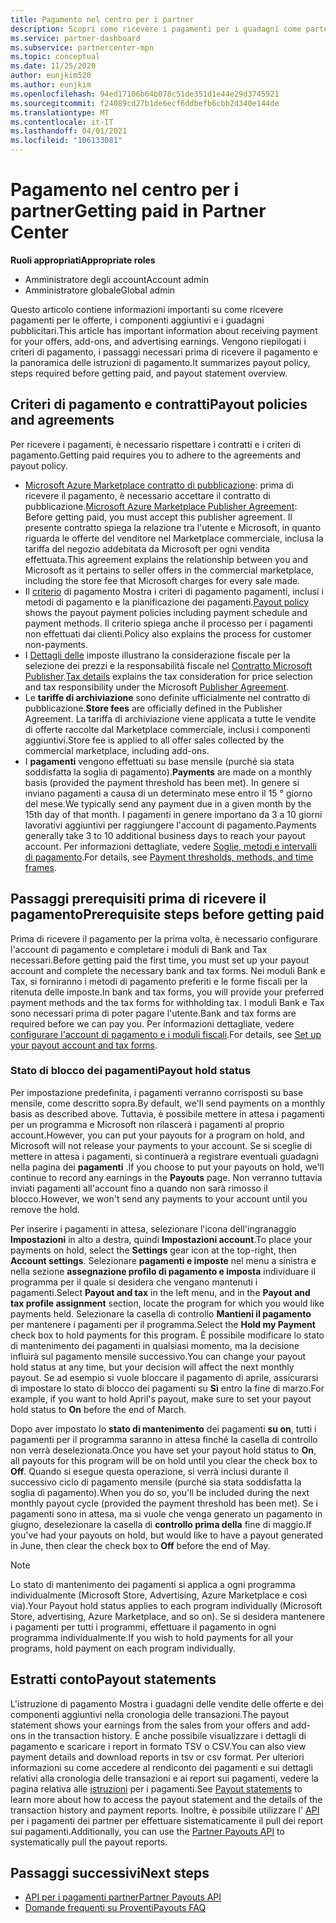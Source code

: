 ```yaml
---
title: Pagamento nel centro per i partner
description: Scopri come ricevere i pagamenti per i guadagni come partner Microsoft, ad esempio tramite offerte per Marketplace commerciali, programmi incentive e il programma Cloud Solution Provider. Include i criteri di pagamento, lo stato dei pagamenti e le istruzioni di pagamento.
ms.service: partner-dashboard
ms.subservice: partnercenter-mpn
ms.topic: conceptual
ms.date: 11/25/2020
author: eunjkim520
ms.author: eunjkim
ms.openlocfilehash: 94ed17106b64b078c51de351d1e44e29d3745921
ms.sourcegitcommit: f24089cd27b1de6ecf6ddbefb6cbb2d340e144de
ms.translationtype: MT
ms.contentlocale: it-IT
ms.lasthandoff: 04/01/2021
ms.locfileid: "106133081"
---
```

# <a name="getting-paid-in-partner-center"></a><span data-ttu-id="1c39c-104">Pagamento nel centro per i partner</span><span class="sxs-lookup"><span data-stu-id="1c39c-104">Getting paid in Partner Center</span></span>

<span data-ttu-id="1c39c-105">**Ruoli appropriati**</span><span class="sxs-lookup"><span data-stu-id="1c39c-105">**Appropriate roles**</span></span>

- <span data-ttu-id="1c39c-106">Amministratore degli account</span><span class="sxs-lookup"><span data-stu-id="1c39c-106">Account admin</span></span>
- <span data-ttu-id="1c39c-107">Amministratore globale</span><span class="sxs-lookup"><span data-stu-id="1c39c-107">Global admin</span></span>

<span data-ttu-id="1c39c-108">Questo articolo contiene informazioni importanti su come ricevere pagamenti per le offerte, i componenti aggiuntivi e i guadagni pubblicitari.</span><span class="sxs-lookup"><span data-stu-id="1c39c-108">This article has important information about receiving payment for your offers, add-ons, and advertising earnings.</span></span> <span data-ttu-id="1c39c-109">Vengono riepilogati i criteri di pagamento, i passaggi necessari prima di ricevere il pagamento e la panoramica delle istruzioni di pagamento.</span><span class="sxs-lookup"><span data-stu-id="1c39c-109">It summarizes payout policy, steps required before getting paid, and payout statement overview.</span></span>

## <a name="payout-policies-and-agreements"></a><span data-ttu-id="1c39c-110">Criteri di pagamento e contratti</span><span class="sxs-lookup"><span data-stu-id="1c39c-110">Payout policies and agreements</span></span>

<span data-ttu-id="1c39c-111">Per ricevere i pagamenti, è necessario rispettare i contratti e i criteri di pagamento.</span><span class="sxs-lookup"><span data-stu-id="1c39c-111">Getting paid requires you to adhere to the agreements and payout policy.</span></span>

- <span data-ttu-id="1c39c-112">[Microsoft Azure Marketplace contratto di pubblicazione](https://go.microsoft.com/fwlink/p/?LinkID=699560): prima di ricevere il pagamento, è necessario accettare il contratto di pubblicazione.</span><span class="sxs-lookup"><span data-stu-id="1c39c-112">[Microsoft Azure Marketplace Publisher Agreement](https://go.microsoft.com/fwlink/p/?LinkID=699560):  Before getting paid, you must accept this publisher agreement.</span></span> <span data-ttu-id="1c39c-113">Il presente contratto spiega la relazione tra l'utente e Microsoft, in quanto riguarda le offerte del venditore nel Marketplace commerciale, inclusa la tariffa del negozio addebitata da Microsoft per ogni vendita effettuata.</span><span class="sxs-lookup"><span data-stu-id="1c39c-113">This agreement explains the relationship between you and Microsoft as it pertains to seller offers in the commercial marketplace, including the store fee that Microsoft charges for every sale made.</span></span>
- <span data-ttu-id="1c39c-114">Il [criterio](payout-policy-details.md) di pagamento Mostra i criteri di pagamento pagamenti, inclusi i metodi di pagamento e la pianificazione dei pagamenti.</span><span class="sxs-lookup"><span data-stu-id="1c39c-114">[Payout policy](payout-policy-details.md) shows the payout payment policies including payment schedule and payment methods.</span></span> <span data-ttu-id="1c39c-115">Il criterio spiega anche il processo per i pagamenti non effettuati dai clienti.</span><span class="sxs-lookup"><span data-stu-id="1c39c-115">Policy also explains the process for customer non-payments.</span></span>
- <span data-ttu-id="1c39c-116">I [Dettagli delle](tax-details-marketplace.md) imposte illustrano la considerazione fiscale per la selezione dei prezzi e la responsabilità fiscale nel [Contratto Microsoft Publisher](https://go.microsoft.com/fwlink/p/?LinkID=699560).</span><span class="sxs-lookup"><span data-stu-id="1c39c-116">[Tax details](tax-details-marketplace.md) explains the tax consideration for price selection and tax responsibility under the Microsoft [Publisher Agreement](https://go.microsoft.com/fwlink/p/?LinkID=699560).</span></span>
- <span data-ttu-id="1c39c-117">Le **tariffe di archiviazione** sono definite ufficialmente nel contratto di pubblicazione.</span><span class="sxs-lookup"><span data-stu-id="1c39c-117">**Store fees** are officially defined in the Publisher Agreement.</span></span> <span data-ttu-id="1c39c-118">La tariffa di archiviazione viene applicata a tutte le vendite di offerte raccolte dal Marketplace commerciale, inclusi i componenti aggiuntivi.</span><span class="sxs-lookup"><span data-stu-id="1c39c-118">Store fee is applied to all offer sales collected by the commercial marketplace, including add-ons.</span></span>
- <span data-ttu-id="1c39c-119">I **pagamenti** vengono effettuati su base mensile (purché sia stata soddisfatta la soglia di pagamento).</span><span class="sxs-lookup"><span data-stu-id="1c39c-119">**Payments** are made on a monthly basis (provided the payment threshold has been met).</span></span> <span data-ttu-id="1c39c-120">In genere si inviano pagamenti a causa di un determinato mese entro il 15 ° giorno del mese.</span><span class="sxs-lookup"><span data-stu-id="1c39c-120">We typically send any payment due in a given month by the 15th day of that month.</span></span> <span data-ttu-id="1c39c-121">I pagamenti in genere importano da 3 a 10 giorni lavorativi aggiuntivi per raggiungere l'account di pagamento.</span><span class="sxs-lookup"><span data-stu-id="1c39c-121">Payments generally take 3 to 10 additional business days to reach your payout account.</span></span> <span data-ttu-id="1c39c-122">Per informazioni dettagliate, vedere [Soglie, metodi e intervalli di pagamento](payment-thresholds-methods-timeframes.md).</span><span class="sxs-lookup"><span data-stu-id="1c39c-122">For details, see [Payment thresholds, methods, and time frames](payment-thresholds-methods-timeframes.md).</span></span>

## <a name="prerequisite-steps-before-getting-paid"></a><span data-ttu-id="1c39c-123">Passaggi prerequisiti prima di ricevere il pagamento</span><span class="sxs-lookup"><span data-stu-id="1c39c-123">Prerequisite steps before getting paid</span></span>

<span data-ttu-id="1c39c-124">Prima di ricevere il pagamento per la prima volta, è necessario configurare l'account di pagamento e completare i moduli di Bank and Tax necessari.</span><span class="sxs-lookup"><span data-stu-id="1c39c-124">Before getting paid the first time, you must set up your payout account and complete the necessary bank and tax forms.</span></span> <span data-ttu-id="1c39c-125">Nei moduli Bank e Tax, si forniranno i metodi di pagamento preferiti e le forme fiscali per la ritenuta delle imposte.</span><span class="sxs-lookup"><span data-stu-id="1c39c-125">In bank and tax forms, you will provide your preferred payment methods and the tax forms for withholding tax.</span></span> <span data-ttu-id="1c39c-126">I moduli Bank e Tax sono necessari prima di poter pagare l'utente.</span><span class="sxs-lookup"><span data-stu-id="1c39c-126">Bank and tax forms are required before we can pay you.</span></span> <span data-ttu-id="1c39c-127">Per informazioni dettagliate, vedere [configurare l'account di pagamento e i moduli fiscali](set-up-your-payout-account.md).</span><span class="sxs-lookup"><span data-stu-id="1c39c-127">For details, see [Set up your payout account and tax forms](set-up-your-payout-account.md).</span></span>

### <a name="payout-hold-status"></a><span data-ttu-id="1c39c-128">Stato di blocco dei pagamenti</span><span class="sxs-lookup"><span data-stu-id="1c39c-128">Payout hold status</span></span>

<span data-ttu-id="1c39c-129">Per impostazione predefinita, i pagamenti verranno corrisposti su base mensile, come descritto sopra.</span><span class="sxs-lookup"><span data-stu-id="1c39c-129">By default, we'll send payments on a monthly basis as described above.</span></span> <span data-ttu-id="1c39c-130">Tuttavia, è possibile mettere in attesa i pagamenti per un programma e Microsoft non rilascerà i pagamenti al proprio account.</span><span class="sxs-lookup"><span data-stu-id="1c39c-130">However, you can put your payouts for a program on hold, and Microsoft will not release your payments to your account.</span></span> <span data-ttu-id="1c39c-131">Se si sceglie di mettere in attesa i pagamenti, si continuerà a registrare eventuali guadagni nella pagina dei **pagamenti** .</span><span class="sxs-lookup"><span data-stu-id="1c39c-131">If you choose to put your payouts on hold, we'll continue to record any earnings in the **Payouts** page.</span></span> <span data-ttu-id="1c39c-132">Non verranno tuttavia inviati pagamenti all'account fino a quando non sarà rimosso il blocco.</span><span class="sxs-lookup"><span data-stu-id="1c39c-132">However, we won't send any payments to your account until you remove the hold.</span></span>

<span data-ttu-id="1c39c-133">Per inserire i pagamenti in attesa, selezionare l'icona dell'ingranaggio **Impostazioni** in alto a destra, quindi **Impostazioni account**.</span><span class="sxs-lookup"><span data-stu-id="1c39c-133">To place your payments on hold, select the **Settings** gear icon at the top-right, then **Account settings**.</span></span> <span data-ttu-id="1c39c-134">Selezionare **pagamenti e imposte** nel menu a sinistra e nella sezione **assegnazione profilo di pagamento e imposta** individuare il programma per il quale si desidera che vengano mantenuti i pagamenti.</span><span class="sxs-lookup"><span data-stu-id="1c39c-134">Select **Payout and tax** in the left menu, and in the **Payout and tax profile assignment** section, locate the program for which you would like payments held.</span></span> <span data-ttu-id="1c39c-135">Selezionare la casella di controllo **Mantieni il pagamento** per mantenere i pagamenti per il programma.</span><span class="sxs-lookup"><span data-stu-id="1c39c-135">Select the **Hold my Payment** check box to hold payments for this program.</span></span> <span data-ttu-id="1c39c-136">È possibile modificare lo stato di mantenimento dei pagamenti in qualsiasi momento, ma la decisione influirà sul pagamento mensile successivo.</span><span class="sxs-lookup"><span data-stu-id="1c39c-136">You can change your payout hold status at any time, but your decision will affect the next monthly payout.</span></span> <span data-ttu-id="1c39c-137">Se ad esempio si vuole bloccare il pagamento di aprile, assicurarsi di impostare lo stato di blocco dei pagamenti su **Sì** entro la fine di marzo.</span><span class="sxs-lookup"><span data-stu-id="1c39c-137">For example, if you want to hold April's payout, make sure to set your payout hold status to **On** before the end of March.</span></span>

<span data-ttu-id="1c39c-138">Dopo aver impostato lo **stato di mantenimento** dei pagamenti **su on**, tutti i pagamenti per il programma saranno in attesa finché la casella di controllo non verrà deselezionata.</span><span class="sxs-lookup"><span data-stu-id="1c39c-138">Once you have set your payout hold status to **On**, all payouts for this program will be on hold until you clear the check box to **Off**.</span></span> <span data-ttu-id="1c39c-139">Quando si esegue questa operazione, si verrà inclusi durante il successivo ciclo di pagamento mensile (purché sia stata soddisfatta la soglia di pagamento).</span><span class="sxs-lookup"><span data-stu-id="1c39c-139">When you do so, you'll be included during the next monthly payout cycle (provided the payment threshold has been met).</span></span> <span data-ttu-id="1c39c-140">Se i pagamenti sono in attesa, ma si vuole che venga generato un pagamento in giugno, deselezionare la casella di **controllo prima della** fine di maggio.</span><span class="sxs-lookup"><span data-stu-id="1c39c-140">If you've had your payouts on hold, but would like to have a payout generated in June, then clear the check box to **Off** before the end of May.</span></span>

>[!Note]
> <span data-ttu-id="1c39c-141">Lo stato di mantenimento dei pagamenti si applica a ogni programma individualmente (Microsoft Store, Advertising, Azure Marketplace e così via).</span><span class="sxs-lookup"><span data-stu-id="1c39c-141">Your Payout hold status applies to each program individually (Microsoft Store, advertising, Azure Marketplace, and so on).</span></span> <span data-ttu-id="1c39c-142">Se si desidera mantenere i pagamenti per tutti i programmi, effettuare il pagamento in ogni programma individualmente.</span><span class="sxs-lookup"><span data-stu-id="1c39c-142">If you wish to hold payments for all your programs, hold payment on each program individually.</span></span>

## <a name="payout-statements"></a><span data-ttu-id="1c39c-143">Estratti conto</span><span class="sxs-lookup"><span data-stu-id="1c39c-143">Payout statements</span></span>

<span data-ttu-id="1c39c-144">L'istruzione di pagamento Mostra i guadagni delle vendite delle offerte e dei componenti aggiuntivi nella cronologia delle transazioni.</span><span class="sxs-lookup"><span data-stu-id="1c39c-144">The payout statement shows your earnings from the sales from your offers and add-ons in the transaction history.</span></span> <span data-ttu-id="1c39c-145">È anche possibile visualizzare i dettagli di pagamento e scaricare i report in formato TSV o CSV.</span><span class="sxs-lookup"><span data-stu-id="1c39c-145">You can also view payment details and download reports in tsv or csv format.</span></span> <span data-ttu-id="1c39c-146">Per ulteriori informazioni su come accedere al rendiconto dei pagamenti e sui dettagli relativi alla cronologia delle transazioni e ai report sui pagamenti, vedere la pagina relativa alle [istruzioni](payout-statement.md) per i pagamenti.</span><span class="sxs-lookup"><span data-stu-id="1c39c-146">See [Payout statements](payout-statement.md) to learn more about how to access the payout statement and the details of the transaction history and payment reports.</span></span> <span data-ttu-id="1c39c-147">Inoltre, è possibile utilizzare l' [API](https://apidocs.microsoft.com/services/partnerpayouts) per i pagamenti dei partner per effettuare sistematicamente il pull dei report sui pagamenti.</span><span class="sxs-lookup"><span data-stu-id="1c39c-147">Additionally, you can use the [Partner Payouts API](https://apidocs.microsoft.com/services/partnerpayouts) to systematically pull the payout reports.</span></span>

## <a name="next-steps"></a><span data-ttu-id="1c39c-148">Passaggi successivi</span><span class="sxs-lookup"><span data-stu-id="1c39c-148">Next steps</span></span>

- [<span data-ttu-id="1c39c-149">API per i pagamenti partner</span><span class="sxs-lookup"><span data-stu-id="1c39c-149">Partner Payouts API</span></span>](https://apidocs.microsoft.com/services/partnerpayouts)
- [<span data-ttu-id="1c39c-150">Domande frequenti su Proventi</span><span class="sxs-lookup"><span data-stu-id="1c39c-150">Payouts FAQ</span></span>](payout-faq.md)
